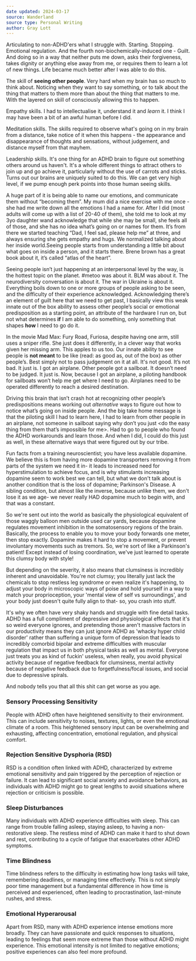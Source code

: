 ```yaml
---
date updated: 2024-03-17
source: Wanderland
source type: Personal Writing
author: Gray Lott
---
```

Articulating to non-ADHD'ers what I struggle with. Starting. Stopping. Emotional regulation. And the fourth non-biochemically-induced one - Guilt. And doing so in a way that neither puts me down, asks their forgiveness, takes dignity or anything else away from me, or requires them to learn a lot of new things. Life became much better after I was able to do this.

The skill of **seeing other people**. Very hard when my brain has so much to think about. Noticing when they want to say something, or to talk about the thing that matters to them more than about the thing that matters to me. With the layered on skill of consciously allowing this to happen.

Empathy skills. I had to intellectualise it, understand it and *learn* it. I think I may have been a bit of an awful human before I did.

Meditation skills. The skills required to observe what's going on in my brain from a distance, take notice of it when this happens - the appearance and disappearance of thoughts and sensations, without judgement, and distance myself from that mayhem.

Leadership skills. It's one thing for an ADHD brain to figure out something others around us haven't. It's a whole different things to attract others to join up and go achieve it, particularly without the use of carrots and sticks. Turns out our brains are uniquely suited to do this. We can get very high level, if we pump enough perk points into those human seeing skills.

A huge part of it is being able to name our emotions, and communicate them without “becoming them”. My mum did a nice exercise with me once - she had me write down all the emotions I had a name for. After I did (most adults will come up with a list of 20-40 of them), she told me to look at my 3yo daughter wand acknowledge that while she may be small, she feels all of those, and she has no idea what’s going on or names for them. It’s from there we started teaching “Dad, I feel sad, please help me” at three, and always ensuring she gets empathy and hugs. We normalized talking about her inside world.Seeing people starts from understanding a little bit about what goes on inside a person, and it starts there. Brene brown has a great book about it, it’s called “atlas of the heart”. 

Seeing people isn’t just happening at an interpersonal level by the way, is the hottest topic on the planet. #metoo was about it. BLM was about it. The neurodiversity conversation is about it. The war in Ukraine is about it. Everything boils down to one or more groups of people asking to be seen, and the difficulty of their experience acknowledged. 
Acknowledging there’s an element of guilt here that we need to get past, I basically view this weak innate out of the box ability to assess other people’s social or emotional predisposition as a starting point, an attribute of the hardware I run on, but not what determines **if** I am able to do something, only something that shapes **how** I need to go do it. 

In the movie Mad Max: Fury Road, Furiosa, despite having one arm, still uses a sniper rifle. She just does it differently, in a clever way that works given her missing arm. This apples to us too.
Our innate ability to see people is **not meant** to be like (read: as good as, out of the box) as other people’s. Best simply not to pass judgement on it at all. It's not good. It’s not bad. It just is. I got an airplane. Other people got a sailboat. It doesn’t need to be judged. It just is.
Now, because I got an airplane, a piloting handbook for sailboats won’t help me get where I need to go. Airplanes need to be operated differently to reach a desired destination.


Driving this brain that isn’t crash hot at recognizing other people’s predispositions means working out _alternative_ ways to figure out how to notice what’s going on inside people. And the big take home message is that the piloting skill I had to learn here, I had to learn from other people in an airplane, not someone in sailboat saying why don’t you just <do the easy thing from them that’s impossible for me>. Had to go to people who found the ADHD workarounds and learn those. And when I did, I could do this just as well, in these alternative ways that were figured out by our tribe.

Fun facts from a training neuroscientist; you have less available dopamine. We believe this is from having more dopamine transporters removing it from parts of the system we need it in- it leads to increased need for hyperstimulation to achieve focus, and is why stimulants increasing dopamine seem to work best we can tell, but what we don't talk about is another condition that is the loss of dopamine; Parkinson's Disease. A sibling condition, but almost like the inverse, because unlike them, we don't lose it as we age- we never really HAD dopamine much to begin with, and that was a constant.

So we're sent out into the world as basically the physiological equivalent of those waggly balloon men outside used car yards, because dopamine regulates movement inhibition in the somatosensory regions of the brain. Basically, the process to enable you to move your body forwards one meter, then stop exactly. Dopamine makes it hard to stop a movement, or prevent involuntary movements such as tremors. So, we're sort of like a Parkinson's patient! Except instead of losing coordination, we've just learned to operate this clumsy body with style!

But depending on the severity, it also means that clumsiness is incredibly inherent and unavoidable. You're not clumsy; you literally just lack the chemicals to stop restless leg syndrome or even realize it's happening, to adjust your body in microscopic ways of poise and hold yourself in a way to match your proprioception, your 'mental view of self vs surroundings', and your body just doesn't quite fully align to that- so, you crash into stuff.

It's why we often have very shaky hands and struggle with fine detail tasks. ADHD has a full compliment of depressive and physiological effects that it's so weird everyone ignores, and pretending those aren't massive factors in our productivity means they can just ignore ADHD as 'whacky hyper child disorder' rather than suffering a unique form of depression that leads to incredibly comorbid bipolar and extreme difficulties with muscular regulation that impact us in both physical tasks as well as mental. Everyone just treats you as kind of fuckin' useless, when really, you avoid physical activity because of negative feedback for clumsiness, mental activity because of negative feedback due to forgetfulness/focal issues, and social due to depressive spirals.

And nobody tells you that all this shit can get worse as you age. 

### Sensory Processing Sensitivity

People with ADHD often have heightened sensitivity to their environment. This can include sensitivity to noises, textures, lights, or even the emotional climate of a room. This heightened sensory input can be overwhelming and exhausting, affecting concentration, emotional regulation, and physical comfort.

### Rejection Sensitive Dysphoria (RSD)

RSD is a condition often linked with ADHD, characterized by extreme emotional sensitivity and pain triggered by the perception of rejection or failure. It can lead to significant social anxiety and avoidance behaviors, as individuals with ADHD might go to great lengths to avoid situations where rejection or criticism is possible.

### Sleep Disturbances

Many individuals with ADHD experience difficulties with sleep. This can range from trouble falling asleep, staying asleep, to having a non-restorative sleep. The restless mind of ADHD can make it hard to shut down and rest, contributing to a cycle of fatigue that exacerbates other ADHD symptoms.

### Time Blindness

Time blindness refers to the difficulty in estimating how long tasks will take, remembering deadlines, or managing time effectively. This is not simply poor time management but a fundamental difference in how time is perceived and experienced, often leading to procrastination, last-minute rushes, and stress.

### Emotional Hyperarousal

Apart from RSD, many with ADHD experience intense emotions more broadly. They can have passionate and quick responses to situations, leading to feelings that seem more extreme than those without ADHD might experience. This emotional intensity is not limited to negative emotions; positive experiences can also feel more profound.